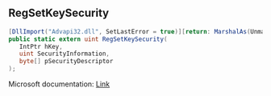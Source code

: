## RegSetKeySecurity

```csharp
[DllImport("Advapi32.dll", SetLastError = true)][return: MarshalAs(UnmanagedType.U4)]
public static extern uint RegSetKeySecurity(
   IntPtr hKey,
   uint SecurityInformation,
   byte[] pSecurityDescriptor
);
```

Microsoft documentation: [Link](https://docs.microsoft.com/en-us/windows/win32/api/winreg/nf-winreg-regsetkeysecurity)
